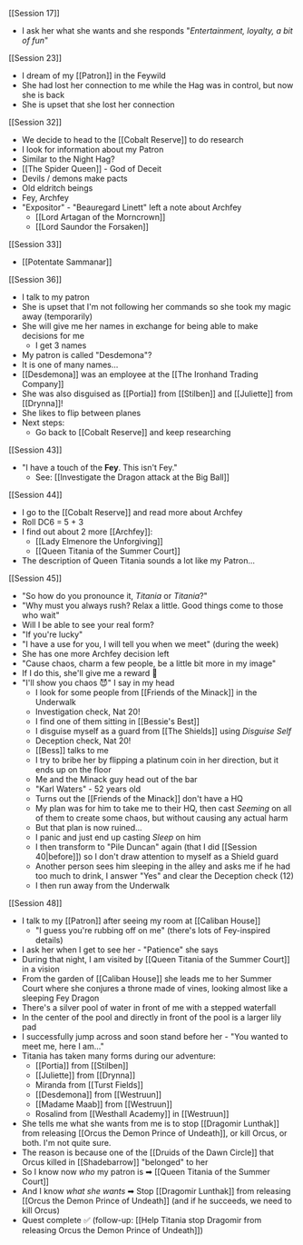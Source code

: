 [[Session 17]]
* I ask her what she wants and she responds "*Entertainment, loyalty, a bit of fun*"

[[Session 23]]
- I dream of my [[Patron]] in the Feywild
- She had lost her connection to me while the Hag was in control, but now she is back
- She is upset that she lost her connection

[[Session 32]]
- We decide to head to the [[Cobalt Reserve]] to do research
- I look for information about my Patron
- Similar to the Night Hag?
- [[The Spider Queen]] - God of Deceit
- Devils / demons make pacts
- Old eldritch beings
- Fey, Archfey
- "Expositor" - "Beauregard Linett" left a note about Archfey
	- [[Lord Artagan of the Morncrown]]
	- [[Lord Saundor the Forsaken]]

[[Session 33]]
- [[Potentate Sammanar]]

[[Session 36]]
- I talk to my patron
- She is upset that I'm not following her commands so she took my magic away (temporarily)
- She will give me her names in exchange for being able to make decisions for me
	- I get 3 names
- My patron is called "Desdemona"?
- It is one of many names...
- [[Desdemona]] was an employee at the [[The Ironhand Trading Company]]
- She was also disguised as [[Portia]] from [[Stilben]] and [[Juliette]] from [[Drynna]]!
- She likes to flip between planes
- Next steps:
	- Go back to [[Cobalt Reserve]] and keep researching

[[Session 43]]
- "I have a touch of the **Fey**. This isn't Fey."
	- See: [[Investigate the Dragon attack at the Big Ball]]

[[Session 44]]
- I go to the [[Cobalt Reserve]] and read more about Archfey
- Roll DC6 = 5 + 3
- I find out about 2 more [[Archfey]]:
	- [[Lady Elmenore the Unforgiving]]
	- [[Queen Titania of the Summer Court]]
- The description of Queen Titania sounds a lot like my Patron...

[[Session 45]]
- "So how do you pronounce it, *Titania* or *Titania*?"
- "Why must you always rush? Relax a little. Good things come to those who wait"
- Will I be able to see your real form?
- "If you're lucky"
- "I have a use for you, I will tell you when we meet" (during the week)
- She has one more Archfey decision left
- "Cause chaos, charm a few people, be a little bit more in my image"
- If I do this, she'll give me a reward 🤑
- "I'll show you chaos 😈" I say in my head
	- I look for some people from [[Friends of the Minack]] in the Underwalk
	- Investigation check, Nat 20!
	- I find one of them sitting in [[Bessie's Best]]
	- I disguise myself as a guard from [[The Shields]] using *Disguise Self*
	- Deception check, Nat 20!
	- [[Bess]] talks to me
	- I try to bribe her by flipping a platinum coin in her direction, but it ends up on the floor
	- Me and the Minack guy head out of the bar
	- "Karl Waters" - 52 years old
	- Turns out the [[Friends of the Minack]] don't have a HQ
	- My plan was for him to take me to their HQ, then cast *Seeming* on all of them to create some chaos, but without causing any actual harm
	- But that plan is now ruined...
	- I panic and just end up casting *Sleep* on him
	- I then transform to "Pile Duncan" again (that I did [[Session 40|before]]) so I don't draw attention to myself as a Shield guard
	- Another person sees him sleeping in the alley and asks me if he had too much to drink, I answer "Yes" and clear the Deception check (12)
	- I then run away from the Underwalk

[[Session 48]]
- I talk to my [[Patron]] after seeing my room at [[Caliban House]]
	- "I guess you're rubbing off on me" (there's lots of Fey-inspired details)
- I ask her when I get to see her - "Patience" she says
- During that night, I am visited by [[Queen Titania of the Summer Court]] in a vision
- From the garden of [[Caliban House]] she leads me to her Summer Court where she conjures a throne made of vines, looking almost like a sleeping Fey Dragon
- There's a silver pool of water in front of me with a stepped waterfall
- In the center of the pool and directly in front of the pool is a larger lily pad
- I successfully jump across and soon stand before her - "You wanted to meet me, here I am..."
- Titania has taken many forms during our adventure:
	- [[Portia]] from [[Stilben]]
	- [[Juliette]] from [[Drynna]]
	- Miranda from [[Turst Fields]]
	- [[Desdemona]] from [[Westruun]]
	- [[Madame Maab]] from [[Westruun]]
	- Rosalind from [[Westhall Academy]] in [[Westruun]]
- She tells me what she wants from me is to stop [[Dragomir Lunthak]] from releasing [[Orcus the Demon Prince of Undeath]], or kill Orcus, or both. I'm not quite sure.
- The reason is because one of the [[Druids of the Dawn Circle]] that Orcus killed in [[Shadebarrow]] "belonged" to her
- So I know now *who* my patron is ➡ [[Queen Titania of the Summer Court]]
- And I know *what she wants* ➡ Stop [[Dragomir Lunthak]] from releasing [[Orcus the Demon Prince of Undeath]] (and if he succeeds, we need to kill Orcus)
- Quest complete ✅ (follow-up: [[Help Titania stop Dragomir from releasing Orcus the Demon Prince of Undeath]])